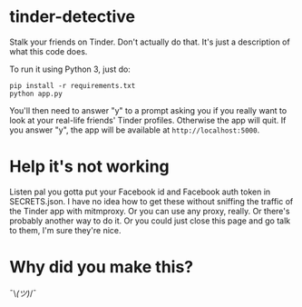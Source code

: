 # tinder-detective
Stalk your friends on Tinder. Don't actually do that. It's just a description of what this code does.

To run it using Python 3, just do:
```
pip install -r requirements.txt
python app.py
```
You'll then need to answer "y" to a prompt asking you if you really want to look at your real-life friends' Tinder profiles. Otherwise the app will quit.
If you answer "y", the app will be available at `http://localhost:5000`.


Help it's not working
=====================
Listen pal you gotta put your Facebook id and Facebook auth token in SECRETS.json. I have no idea how to get these without sniffing the traffic of the Tinder app with mitmproxy. Or you can use any proxy, really. Or there's probably another way to do it. Or you could just close this page and go talk to them, I'm sure they're nice.

# Why did you make this?
¯\\_(ツ)_/¯
